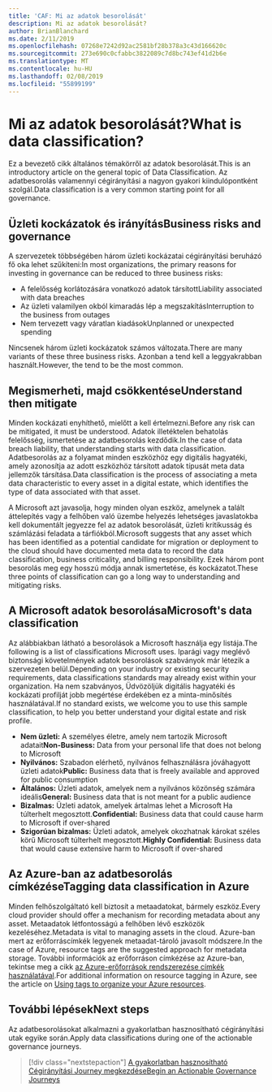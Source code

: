 ```yaml
---
title: 'CAF: Mi az adatok besorolását'
description: Mi az adatok besorolását?
author: BrianBlanchard
ms.date: 2/11/2019
ms.openlocfilehash: 07268e7242d92ac2581bf28b378a3c43d166620c
ms.sourcegitcommit: 273e690c0cfabbc3822089c7d8bc743ef41d2b6e
ms.translationtype: MT
ms.contentlocale: hu-HU
ms.lasthandoff: 02/08/2019
ms.locfileid: "55899199"
---
```

<!-- markdownlint-disable MD026 -->

# <a name="what-is-data-classification"></a><span data-ttu-id="87348-103">Mi az adatok besorolását?</span><span class="sxs-lookup"><span data-stu-id="87348-103">What is data classification?</span></span>

<span data-ttu-id="87348-104">Ez a bevezető cikk általános témakörről az adatok besorolását.</span><span class="sxs-lookup"><span data-stu-id="87348-104">This is an introductory article on the general topic of Data Classification.</span></span> <span data-ttu-id="87348-105">Az adatbesorolás valamennyi cégirányítási a nagyon gyakori kiindulópontként szolgál.</span><span class="sxs-lookup"><span data-stu-id="87348-105">Data classification is a very common starting point for all governance.</span></span>

## <a name="business-risks-and-governance"></a><span data-ttu-id="87348-106">Üzleti kockázatok és irányítás</span><span class="sxs-lookup"><span data-stu-id="87348-106">Business risks and governance</span></span>

<span data-ttu-id="87348-107">A szervezetek többségében három üzleti kockázatai cégirányítási beruházó fő oka lehet szűkíteni:</span><span class="sxs-lookup"><span data-stu-id="87348-107">In most organizations, the primary reasons for investing in governance can be reduced to three business risks:</span></span>

* <span data-ttu-id="87348-108">A felelősség korlátozására vonatkozó adatok társított</span><span class="sxs-lookup"><span data-stu-id="87348-108">Liability associated with data breaches</span></span>
* <span data-ttu-id="87348-109">Az üzleti valamilyen okból kimaradás lép a megszakítás</span><span class="sxs-lookup"><span data-stu-id="87348-109">Interruption to the business from outages</span></span>
* <span data-ttu-id="87348-110">Nem tervezett vagy váratlan kiadások</span><span class="sxs-lookup"><span data-stu-id="87348-110">Unplanned or unexpected spending</span></span>

<span data-ttu-id="87348-111">Nincsenek három üzleti kockázatok számos változata.</span><span class="sxs-lookup"><span data-stu-id="87348-111">There are many variants of these three business risks.</span></span> <span data-ttu-id="87348-112">Azonban a tend kell a leggyakrabban használt.</span><span class="sxs-lookup"><span data-stu-id="87348-112">However, the tend to be the most common.</span></span>

## <a name="understand-then-mitigate"></a><span data-ttu-id="87348-113">Megismerheti, majd csökkentése</span><span class="sxs-lookup"><span data-stu-id="87348-113">Understand then mitigate</span></span>

<span data-ttu-id="87348-114">Minden kockázati enyhíthető, mielőtt a kell értelmezni.</span><span class="sxs-lookup"><span data-stu-id="87348-114">Before any risk can be mitigated, it must be understood.</span></span> <span data-ttu-id="87348-115">Adatok illetéktelen behatolás felelősség, ismertetése az adatbesorolás kezdődik.</span><span class="sxs-lookup"><span data-stu-id="87348-115">In the case of data breach liability, that understanding starts with data classification.</span></span> <span data-ttu-id="87348-116">Adatbesorolás az a folyamat minden eszközhöz egy digitális hagyatéki, amely azonosítja az adott eszközhöz társított adatok típusát meta data jellemzők társítása.</span><span class="sxs-lookup"><span data-stu-id="87348-116">Data classification is the process of associating a meta data characteristic to every asset in a digital estate, which identifies the type of data associated with that asset.</span></span>

<span data-ttu-id="87348-117">A Microsoft azt javasolja, hogy minden olyan eszköz, amelynek a talált áttelepítés vagy a felhőben való üzembe helyezés lehetséges javaslatokba kell dokumentált jegyezze fel az adatok besorolását, üzleti kritikusság és számlázási feladata a tárfiókból.</span><span class="sxs-lookup"><span data-stu-id="87348-117">Microsoft suggests that any asset which has been identified as a potential candidate for migration or deployment to the cloud should have documented meta data to record the data classification, business criticality, and billing responsibility.</span></span> <span data-ttu-id="87348-118">Ezek három pont besorolás meg egy hosszú módja annak ismertetése, és kockázatot.</span><span class="sxs-lookup"><span data-stu-id="87348-118">These three points of classification can go a long way to understanding and mitigating risks.</span></span>

## <a name="microsofts-data-classification"></a><span data-ttu-id="87348-119">A Microsoft adatok besorolása</span><span class="sxs-lookup"><span data-stu-id="87348-119">Microsoft's data classification</span></span>

<span data-ttu-id="87348-120">Az alábbiakban látható a besorolások a Microsoft használja egy listája.</span><span class="sxs-lookup"><span data-stu-id="87348-120">The following is a list of classifications Microsoft uses.</span></span> <span data-ttu-id="87348-121">Iparági vagy meglévő biztonsági követelmények adatok besorolások szabványok már létezik a szervezeten belül.</span><span class="sxs-lookup"><span data-stu-id="87348-121">Depending on your industry or existing security requirements, data classifications standards may already exist within your organization.</span></span> <span data-ttu-id="87348-122">Ha nem szabványos, Üdvözöljük digitális hagyatéki és kockázati profilját jobb megértése érdekében ez a minta-minősítés használatával.</span><span class="sxs-lookup"><span data-stu-id="87348-122">If no standard exists, we welcome you to use this sample classification, to help you better understand your digital estate and risk profile.</span></span>  

* <span data-ttu-id="87348-123">**Nem üzleti:** A személyes életre, amely nem tartozik Microsoft adatait</span><span class="sxs-lookup"><span data-stu-id="87348-123">**Non-Business:** Data from your personal life that does not belong to Microsoft</span></span>
* <span data-ttu-id="87348-124">**Nyilvános:** Szabadon elérhető, nyilvános felhasználásra jóváhagyott üzleti adatok</span><span class="sxs-lookup"><span data-stu-id="87348-124">**Public:** Business data that is freely available and approved for public consumption</span></span>
* <span data-ttu-id="87348-125">**Általános:** Üzleti adatok, amelyek nem a nyilvános közönség számára ideális</span><span class="sxs-lookup"><span data-stu-id="87348-125">**General:** Business data that is not meant for a public audience</span></span>
* <span data-ttu-id="87348-126">**Bizalmas:** Üzleti adatok, amelyek ártalmas lehet a Microsoft Ha túlterhelt megosztott.</span><span class="sxs-lookup"><span data-stu-id="87348-126">**Confidential:** Business data that could cause harm to Microsoft if over-shared</span></span>
* <span data-ttu-id="87348-127">**Szigorúan bizalmas:** Üzleti adatok, amelyek okozhatnak károkat széles körű Microsoft túlterhelt megosztott.</span><span class="sxs-lookup"><span data-stu-id="87348-127">**Highly Confidential:** Business data that would cause extensive harm to Microsoft if over-shared</span></span>

## <a name="tagging-data-classification-in-azure"></a><span data-ttu-id="87348-128">Az Azure-ban az adatbesorolás címkézése</span><span class="sxs-lookup"><span data-stu-id="87348-128">Tagging data classification in Azure</span></span>

<span data-ttu-id="87348-129">Minden felhőszolgáltató kell biztosít a metaadatokat, bármely eszköz.</span><span class="sxs-lookup"><span data-stu-id="87348-129">Every cloud provider should offer a mechanism for recording metadata about any asset.</span></span> <span data-ttu-id="87348-130">Metaadatok létfontosságú a felhőben lévő eszközök kezeléséhez.</span><span class="sxs-lookup"><span data-stu-id="87348-130">Metadata is vital to managing assets in the cloud.</span></span> <span data-ttu-id="87348-131">Azure-ban mert az erőforráscímkék legyenek metaadat-tároló javasolt módszere.</span><span class="sxs-lookup"><span data-stu-id="87348-131">In the case of Azure, resource tags are the suggested approach for metadata storage.</span></span> <span data-ttu-id="87348-132">További információk az erőforráson címkézése az Azure-ban, tekintse meg a cikk [az Azure-erőforrások rendszerezése címkék használatával](/azure/azure-resource-manager/resource-group-using-tags).</span><span class="sxs-lookup"><span data-stu-id="87348-132">For additional information on resource tagging in Azure, see the article on [Using tags to organize your Azure resources](/azure/azure-resource-manager/resource-group-using-tags).</span></span>

## <a name="next-steps"></a><span data-ttu-id="87348-133">További lépések</span><span class="sxs-lookup"><span data-stu-id="87348-133">Next steps</span></span>

<span data-ttu-id="87348-134">Az adatbesorolásokat alkalmazni a gyakorlatban hasznosítható cégirányítási utak egyike során.</span><span class="sxs-lookup"><span data-stu-id="87348-134">Apply data classifications during one of the actionable governance journeys.</span></span>

> [!div class="nextstepaction"]
> [<span data-ttu-id="87348-135">A gyakorlatban hasznosítható Cégirányítási Journey megkezdése</span><span class="sxs-lookup"><span data-stu-id="87348-135">Begin an Actionable Governance Journeys</span></span>](../journeys/overview.md)
